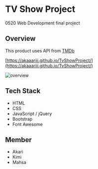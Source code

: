 # TV Show Project
0520 Web Development final project

## Overview
This product uses API from [TMDb](https://www.themoviedb.org/)

[https://akaaariii.github.io/TvShowProject/](https://akaaariii.github.io/TvShowProject/)

![overview](https://user-images.githubusercontent.com/64046039/98461209-333a4a80-215f-11eb-8e16-fb12f1e684ca.png)


## Tech Stack
* HTML
* CSS
* JavaScript / jQuery
* Bootstrap
* Font Awesome

## Member
* Akari
* Kimi
* Mahsa
